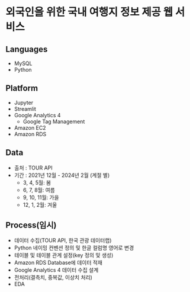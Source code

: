 # 외국인을 위한 국내 여행지 정보 제공 웹 서비스
## Languages
- MySQL
- Python
## Platform
- Jupyter
- Streamlit
- Google Analytics 4
  - Google Tag Management
- Amazon EC2
- Amazon RDS
## Data
- 출처 : TOUR API
- 기간 : 2021년 12월 - 2024년 2월 (계절 별)
  - 3, 4, 5월: 봄
  - 6, 7, 8월: 여름
  - 9, 10, 11월: 가을
  - 12, 1, 2월: 겨울
## Process(임시)
- 데이터 수집(TOUR API, 한국 관광 데이터랩)
- Python 네이밍 컨벤션 정의 및 한글 컬럼명 영어로 변경
- 테이블 및 테이블 관계 설정(key 정의 및 생성)
- Amazon RDS Database에 데이터 적재
- Google Analytics 4 데이터 수집 설계
- 전처리(결측치, 중복값, 이상치 처리)
- EDA
